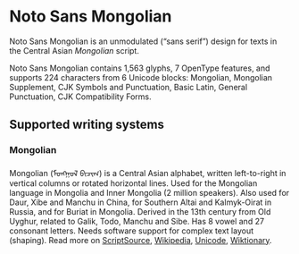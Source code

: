 
# Noto Sans Mongolian

Noto Sans Mongolian is an unmodulated (“sans serif”) design for texts in the Central Asian _Mongolian_ script. 

Noto Sans Mongolian contains 1,563 glyphs, 7 OpenType features, and supports 224 characters from 6 Unicode blocks: Mongolian, Mongolian Supplement, CJK Symbols and Punctuation, Basic Latin, General Punctuation, CJK Compatibility Forms.


## Supported writing systems


### Mongolian

Mongolian (ᠮᠣᠩᠭᠣᠯ ᠪᠢᠴᠢᠭ) is a Central Asian alphabet, written left-to-right in vertical columns or rotated horizontal lines. Used for the Mongolian language in Mongolia and Inner Mongolia (2 million speakers). Also used for Daur, Xibe and Manchu in China, for Southern Altai and Kalmyk-Oirat in Russia, and for Buriat in Mongolia. Derived in the 13th century from Old Uyghur, related to Galik, Todo, Manchu and Sibe. Has 8 vowel and 27 consonant letters. Needs software support for complex text layout (shaping). Read more on [ScriptSource](https://scriptsource.org/scr/Mong), [Wikipedia](https://en.wikipedia.org/wiki/ISO_15924:Mong), [Unicode](https://www.unicode.org/versions/Unicode13.0.0/ch13.pdf#G27803), [Wiktionary](https://en.wiktionary.org/wiki/Category:Uyghurjin_script).

